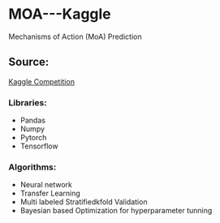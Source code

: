 # MOA---Kaggle
Mechanisms of Action (MoA) Prediction

## Source:
[Kaggle Competition](https://www.kaggle.com/c/lish-moa)


### Libraries:
* Pandas
* Numpy
* Pytorch
* Tensorflow

### Algorithms:
* Neural network
* Transfer Learning
* Multi labeled Stratifiedkfold Validation
* Bayesian based Optimization for hyperparameter tunning
